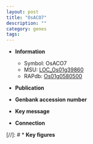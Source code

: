 ```yaml
---
layout: post
title: "OsACO7"
description: ""
category: genes
tags: 
---
```


* **Information**  
    + Symbol: OsACO7  
    + MSU: [LOC_Os01g39860](http://rice.uga.edu/cgi-bin/ORF_infopage.cgi?orf=LOC_Os01g39860)  
    + RAPdb: [Os01g0580500](http://rapdb.dna.affrc.go.jp/viewer/gbrowse_details/irgsp1?name=Os01g0580500)  

* **Publication**  

* **Genbank accession number**  

* **Key message**  

* **Connection**  

[//]: # * **Key figures**  


